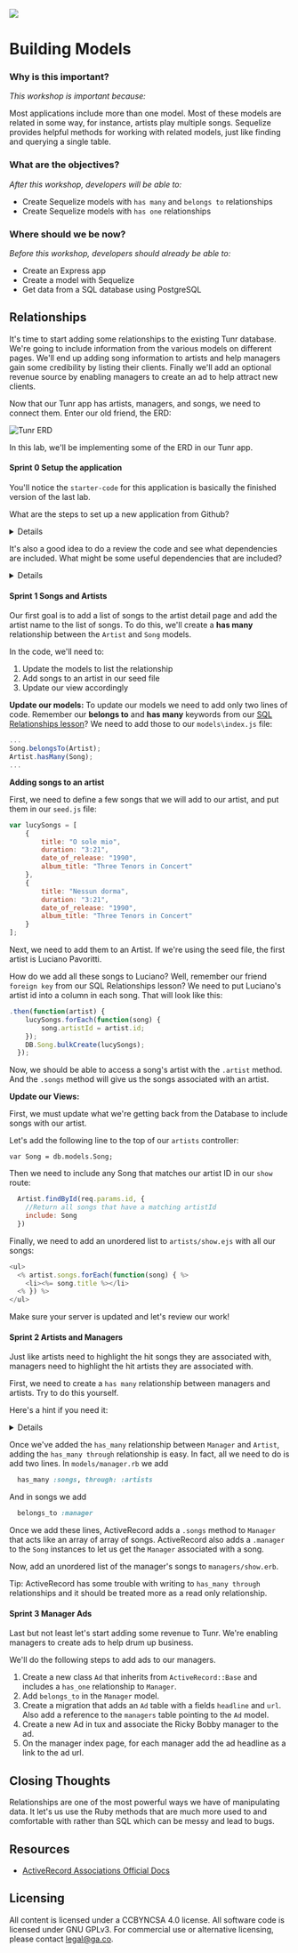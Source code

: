 <!--
Creator: JP Barela  
Market: Denver
-->

![](https://ga-dash.s3.amazonaws.com/production/assets/logo-9f88ae6c9c3871690e33280fcf557f33.png)

# Building Models

### Why is this important?
<!-- framing the "why" in big-picture/real world examples -->
*This workshop is important because:*

Most applications include more than one model. Most of these models are related in some 
way, for instance, artists play multiple songs. Sequelize provides helpful methods for working with related models, just like finding and querying a single table.

### What are the objectives?
<!-- specific/measurable goal for students to achieve -->
*After this workshop, developers will be able to:*

- Create Sequelize models with ``has many`` and ``belongs to`` relationships
- Create Sequelize models with ``has one`` relationships 

### Where should we be now?
<!-- call out the skills that are prerequisites -->
*Before this workshop, developers should already be able to:*

- Create an Express app
- Create a model with Sequelize
- Get data from a SQL database using PostgreSQL

## Relationships 

It's time to start adding some relationships to the existing Tunr database. We're going to 
include information from the various models on different pages. We'll end up adding 
song information to artists and help managers gain some credibility by listing their 
clients. Finally we'll add an optional revenue source by enabling managers to create an ad 
to help attract new clients.

Now that our Tunr app has artists, managers, and songs, we need to connect them. Enter our old friend, the ERD: 

![Tunr ERD](https://github.com/den-wdi-2/tunr-relationships/blob/master/tunr_erd.png)

In this lab, we'll be implementing some of the ERD in our Tunr app.

#### Sprint 0 Setup the application

You'll notice the `starter-code` for this application is basically the finished version of the last lab.

What are the steps to set up a new application from Github?

<details>
Fork/clone the repo, npm install, node db/dbSetup.js, nodemon server.js.

This repo uses a different database than our Tunr database from last lab so you'll need to 
create it in psql.
</details>

It's also a good idea to do a review the code and see what dependencies are included. What might be some useful dependencies that are included?

<details>
express, sequelize, pg, pg-hstore, body-parser
</details>

#### Sprint 1 Songs and Artists 
Our first goal is to add a list of songs to the artist detail page and add the artist name
to the list of songs. To do this, we'll create a **has many** relationship between the 
``Artist`` and ``Song`` models.

In the code, we'll need to:

1. Update the models to list the relationship
2. Add songs to an artist in our seed file
3. Update our view accordingly


__Update our models:__
To update our models we need to add only two lines of code. Remember our **belongs to** and **has many** keywords from our [SQL Relationships lesson](https://github.com/den-wdi-2/joins-and-more)? We need to add those to our ``models\index.js`` file:

```js
...
Song.belongsTo(Artist);
Artist.hasMany(Song);
...
```

__Adding songs to an artist__

First, we need to define a few songs that we will add to our artist, and put them in our `seed.js` file:

```js
var lucySongs = [
	{
		title: "O sole mio",
		duration: "3:21",
		date_of_release: "1990",
		album_title: "Three Tenors in Concert"
	},
	{
		title: "Nessun dorma",
		duration: "3:21",
		date_of_release: "1990",
		album_title: "Three Tenors in Concert"
	}
];
```

Next, we need to add them to an Artist. If we're using the seed file, the first artist is Luciano Pavoritti.

How do we add all these songs to Luciano?  Well, remember our friend `foreign key` from our SQL Relationships lesson?
We need to put Luciano's artist id into a column in each song.  That will look like this:

```js
.then(function(artist) {
  	lucySongs.forEach(function(song) {
  		song.artistId = artist.id;
  	});
  	DB.Song.bulkCreate(lucySongs);
  });
```

Now, we should be able to access a song's artist with the ``.artist`` method. And the ``.songs`` method will 
give us the songs associated with an artist.

__Update our Views:__

First, we must update what we're getting back from the Database to include songs with our artist.

Let's add the following line to the top of our `artists` controller:

`var Song = db.models.Song;`

Then we need to include any Song that matches our artist ID in our `show` route:

```js
  Artist.findById(req.params.id, {
    //Return all songs that have a matching artistId
    include: Song
  })
```

Finally, we need to add an unordered list to ``artists/show.ejs`` with all our songs: 
```js
<ul>
  <% artist.songs.forEach(function(song) { %>
    <li><%= song.title %></li>
  <% }) %>
</ul>
```

Make sure your server is updated and let's review our work!

#### Sprint 2 Artists and Managers

Just like artists need to highlight the hit songs they are associated with, managers need to highlight the hit artists they are associated with.

First, we need to create a ``has many`` relationship between managers and artists. Try to do 
this yourself. 

Here's a hint if you need it:
<details>
1. Add the ``has_many`` method to the ``Manager`` model and the ``belongs_to`` method to 
``Artist``

2. Create a migration to reference manager from artists

3. Add an artist to a manager
</details>

Once we've added the ``has_many`` relationship between ``Manager`` and ``Artist``, adding 
the ``has_many through`` relationship is easy. In fact, all we need to do is add two lines. In ``models/manager.rb`` we add 

```ruby
  has_many :songs, through: :artists
```

And in songs we add

```ruby
  belongs_to :manager
```

Once we add these lines, ActiveRecord adds a ``.songs`` method to ``Manager`` that acts like an array 
of array of songs. ActiveRecord also adds a ``.manager`` to the ``Song`` instances to let us get the 
``Manager`` associated with a song.

Now, add an unordered list of the manager's songs to ``managers/show.erb``.

Tip: ActiveRecord has some trouble with writing to ``has_many through`` relationships and 
it should be treated more as a read only relationship.

#### Sprint 3 Manager Ads
Last but not least let's start adding some revenue to Tunr. We're enabling managers to create
ads to help drum up business.

We'll do the following steps to add ads to our managers.

1. Create a new class ``Ad`` that inherits from ``ActiveRecord::Base`` and includes a 
``has_one`` relationship to ``Manager``.
1. Add ``belongs_to`` in the ``Manager`` model.
1. Create a migration that adds an ``Ad`` table with a fields ``headline`` and ``url``. Also 
add a reference to the ``managers`` table pointing to the ``Ad`` model.
2. Create a new Ad in tux and associate the Ricky Bobby manager to the ad.
1. On the manager index page, for each manager add the ad headline as a link to the ad url.

## Closing Thoughts
Relationships are one of the most powerful ways we have of manipulating data. It let's us 
use the Ruby methods that are much more used to and comfortable with rather than SQL which 
can be messy and lead to bugs.

## Resources

- [ActiveRecord Associations Official Docs](http://guides.rubyonrails.org/association_basics.html)

## Licensing

All content is licensed under a CC­BY­NC­SA 4.0 license. All software code is licensed under GNU GPLv3. For commercial use or alternative licensing, please contact <a href="mailto:legal@ga.co">legal@ga.co</a>.
